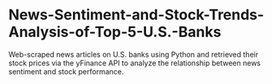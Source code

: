 # News-Sentiment-and-Stock-Trends-Analysis-of-Top-5-U.S.-Banks
Web-scraped news articles on U.S. banks using Python and retrieved their stock prices via the yFinance API to analyze the relationship between news sentiment and stock performance.
